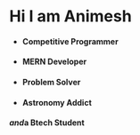 <H1>Hi I am Animesh</H1>
<ul>
<li><h4><span>Competitive Programmer<span></li>
<li><h4><span>MERN Developer<span></li>
<li><h4><span>Problem Solver<span></li>
<li><h4><span>Astronomy Addict<span></li>
</ul>
<h4><span><i>and</i>a Btech Student<span>
